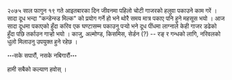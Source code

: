 २०७५ साल फागुन १९ गते आइतबारका दिन जीवनमा पहिलो चोटी गाजरको हलुवा पकाउने काम
गरें । सादा दूध भन्दा "कन्डेन्स्ड मिल्क" को प्रयोग गर्ने हो भने थोरै समय मात्र पकाए पनि
हुने महसूस भयो । आज सादा दूधमा पकाएको हुँदा करिव एक घण्टासम्म पकाउनु पर्‍यो भने दूध
पींधमा लाग्नाले केही गाजर डढेको हुँदा पछि तर्काउन गार्‍हो भयो । काजु, अल्मोण्ड,
किसमिस, सेर्डन (?) -- रङ् र गन्धको लागि, नरिवलको धुलो मिलाउनु उपयुक्त हुने रहेछ ।

॰॰॰सके सपारौं, नसके नबिगारौं॰॰॰

हामी सबैको कल्याण हवोस् ।
